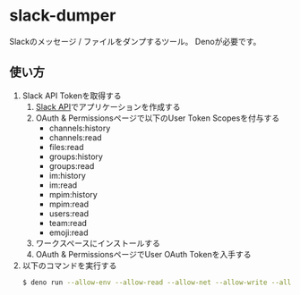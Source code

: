# slack-dumper

Slackのメッセージ / ファイルをダンプするツール。
Denoが必要です。

## 使い方

1. Slack API Tokenを取得する
   1. [Slack API](https://api.slack.com/apps)でアプリケーションを作成する
   2. OAuth & Permissionsページで以下のUser Token Scopesを付与する
      - channels:history
      - channels:read
      - files:read
      - groups:history
      - groups:read
      - im:history
      - im:read
      - mpim:history
      - mpim:read
      - users:read
      - team:read
      - emoji:read
   3. ワークスペースにインストールする
   4. OAuth & PermissionsページでUser OAuth Tokenを入手する
2. 以下のコマンドを実行する
    ```bash
    $ deno run --allow-env --allow-read --allow-net --allow-write --allow-run --unstable index.js <slack-token>
    ```
